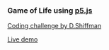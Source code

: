 ### Game of Life using [p5.js](https://p5js.org) 

[Coding challenge by D.Shiffman](https://www.youtube.com/watch?v=FWSR_7kZuYg&frags=pl%2Cwn)

[Live demo](https://sboez.github.io/GameOfLife/index.html)
